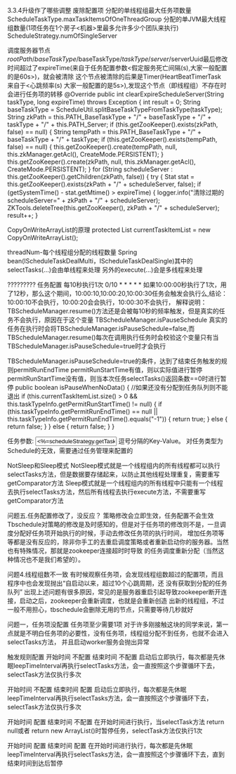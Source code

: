 
3.3.4升级作了哪些调整
废除配置项
分配的单线程组最大任务项数量 ScheduleTaskType.maxTaskItemsOfOneThreadGroup
分配的单JVM最大线程组数量(1项任务在1个房子<机器>里最多允许多少个团队来执行) ScheduleStrategy.numOfSingleServer

调度服务器节点$rootPath/baseTaskType/$baseTaskType/$taskType/server/$serverUuid最后修改时间超过了expireTime(来自于任务配置参数<假定服务死亡间隔(s),大家一般配置的是60s>)，就会被清除
这个节点被清除的后果是Timer(HeartBeatTimerTask 来自于<心跳频率(s) 大家一般配置的是5s>),发现这个节点（即线程组）不存在时会进行任务项的转移
   @Override
    public int clearExpireScheduleServer(String taskType, long expireTime) throws Exception {
        int result = 0;
        String baseTaskType = ScheduleUtil.splitBaseTaskTypeFromTaskType(taskType);
        String zkPath = this.PATH_BaseTaskType + "/" + baseTaskType  + "/" + taskType + "/" + this.PATH_Server;
        if (this.getZooKeeper().exists(zkPath, false) == null) {
            String tempPath = this.PATH_BaseTaskType + "/" + baseTaskType + "/" + taskType;
            if (this.getZooKeeper().exists(tempPath, false) == null) {
                this.getZooKeeper().create(tempPath, null, this.zkManager.getAcl(), CreateMode.PERSISTENT);
            }
            this.getZooKeeper().create(zkPath, null, this.zkManager.getAcl(), CreateMode.PERSISTENT);
        }
        for (String scheduleServer : this.getZooKeeper().getChildren(zkPath, false)) {
            try {
                Stat stat = this.getZooKeeper().exists(zkPath + "/" + scheduleServer, false);
                if (getSystemTime() - stat.getMtime() > expireTime) {
                    logger.info("清除过期的scheduleServer=" + zkPath + "/" + scheduleServer);
                    ZKTools.deleteTree(this.getZooKeeper(), zkPath + "/" + scheduleServer);
                    result++;
                }

CopyOnWriteArrayList的原理
protected List<TaskItemDefine> currentTaskItemList = new CopyOnWriteArrayList<TaskItemDefine>();

threadNum-每个线程组分配的线程数量
Spring bean(IScheduleTaskDealMulti，IScheduleTaskDealSingle)其中的 selectTasks(...)会由单线程来处理
另外的execute(...)会是多线程来处理

?????????
任务配置
每10秒执行1次 0/10 * * * * *
如果10:00:00秒执行了1次，用了12秒，那么这个期间，10:00:10,10:00:20,10:00:30任务会触发会执行么,结论：10:00:10不会执行，10:00:20会会执行，10:00:30不会执行，
解释说明：TBScheduleManager.resume()方法还是会被每10秒的频率触发，但是真实的任务不会执行，原因在于这个变量 TBScheduleManager.isPauseSchedule
真实的任务在执行时会将TBScheduleManager.isPauseSchedule=false,而TBScheduleManager.resume()每次在调用执行任务时会校验这个变量只有当TBScheduleManager.isPauseSchedule=true时才会执行

TBScheduleManager.isPauseSchedule=true的条件，达到了结束任务触发的规则permitRunEndTime
permitRunStartTime有值，则以实际值进行暂停
permitRunStartTime没有值，则当本次任务selectTasks()返回条数==0时进行暂停
 public boolean isPauseWhenNoData() {
        //如果还没有分配到任务队列则不能退出
        if (this.currentTaskItemList.size() > 0 && this.taskTypeInfo.getPermitRunStartTime() != null) {
            if (this.taskTypeInfo.getPermitRunEndTime() == null
                    || this.taskTypeInfo.getPermitRunEndTime().equals("-1")) {
                return true;
            } else {
                return false;
            }
        } else {
            return false;
        }
    }


<td>任务参数:</td>
<td><input type="text" id="taskParameter" name="taskParameter" value="<%=scheduleStrategy.getTaskParameter()%>" width="30"></td>
<td>逗号分隔的Key-Value。 对任务类型为Schedule的无效，需要通过任务管理来配置的</td>

NotSleep和Sleep模式
NotSleep模式就是一个线程组内的所有线程都可以执行selectTasks方法，但是数据要存储起来，以防止其他线程处理重复，需要重写getComparator方法
Sleep模式就是一个线程组内的所有线程中只能有一个线程去执行selectTasks方法，然后所有线程去执行execute方法，不需要重写getComparator方法

问题五.任务配置修改了，没反应？
策略修改会立即生效，任务配置不会生效
Tbschedule对策略的修改是及时感知的，但是对于任务项的修改则不是，一旦调度分配好任务项开始执行的时候，手动去修改任务项的执行时间，
增加任务项等等都是没有反应的，除非你手工的去重启调度策略或者重新启动你的服务器。当然也有特殊情况，那就是zookeeper连接超时时导致
的任务调度重新分配（当然这种情况也不是我们希望的）。

问题4.线程组数不一致
有时候观察任务项，会发现线程组数超过的配置项，而且程序中也会发现抛出“自启动以来，超过10个心跳周期，还 没有获取到分配的任务队列”
出现上述问题有很多原因，常见的是服务器重启引起导致zookeeper断开连接，启动之后，zookeeper会重新调度，也就是会重新创造
出新的线程组，不过一般不用担心，tbschedule会删除无用的节点，只需要等待几秒就好

问题一，任务项没配置
任务项至少需要1项
对于许多刚接触这块的同学来说，第一点就是不明白任务项的必要性，没有任务项，线程组分配不到任务，也就不会进入selectTasks方法，
并且启动worker服务会抛出异常



触发规则配置
开始时间 不配置
结束时间 不配置
启动后立即执行，每次都是先休眠leepTimeInterval再执行selectTasks方法，会一直按照这个步骤循环下去，selectTask方法仅执行多次

开始时间 不配置
结束时间 配置
启动后立即执行，每次都是先休眠leepTimeInterval再执行selectTasks方法，会一直按照这个步骤循环下去，selectTask方法仅执行多次

开始时间 配置
结束时间 不配置
在开始时间进行执行，当selectTask方法 return null或者 return new ArrayList()时暂停任务，selectTask方法仅执行1次

开始时间 配置
结束时间 配置
在开始时间进行执行，每次都是先休眠leepTimeInterval再执行selectTasks方法，会一直按照这个步骤循环下去，直到结束时间到达后暂停






